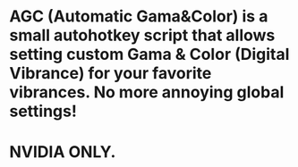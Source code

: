 # AGC (Automatic Gama&Color) is a small autohotkey script that allows setting custom Gama & Color (Digital Vibrance) for your favorite vibrances. No more annoying global settings!
# NVIDIA ONLY.
